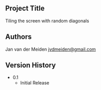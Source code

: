 ## Project Title

Tiling the screen with random diagonals

## Authors

Jan van der Meiden jvdmeiden@gmail.com

## Version History

* 0.1
    * Initial Release


